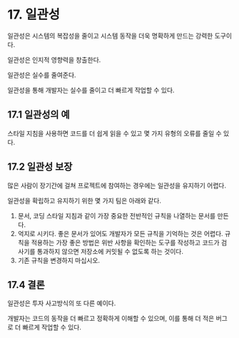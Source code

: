 # 17. 일관성

일관성은 시스템의 복잡성을 줄이고 시스템 동작을 더욱 명확하게 만드는 강력한 도구이다. 

일관성은 인지적 영향력을 창출한다.

일관성은 실수를 줄여준다.

일관성을 통해 개발자는 실수를 줄이고 더 빠르게 작업할 수 있다.

## 17.1 일관성의 예

스타일 지침을 사용하면 코드를 더 쉽게 읽을 수 있고 몇 가지 유형의 오류를 줄일 수 있다.

## 17.2 일관성 보장

많은 사람이 장기간에 걸쳐 프로젝트에 참여하는 경우에는 일관성을 유지하기 어렵다.

일관성을 확립하고 유지하기 위한 몇 가지 팀은 아래와 같다.

1. 문서, 코딩 스타일 지침과 같이 가장 중요한 전반적인 규칙을 나열하는 문서를 만든다.
2. 억지로 시키다. 좋은 문서가 있어도 개발자가 모든 규칙을 기억하는 것은 어렵다. 규칙을 적용하는 가장 좋은 방법은 위반 사항을 확인하는 도구를 작성하고 코드가 검사기를 통과하지 않으면 저장소에 커밋될 수 없도록 하는 것이다. 
3. 기존 규칙을 변경하지 마십시오.

## 17.4 결론

일관성은 투자 사고방식의 또 다른 예이다.

개발자는 코드의 동작을 더 빠르고 정확하게 이해할 수 있으며, 이를 통해 더 적은 버그로 더 빠르게 작업할 수 있다.